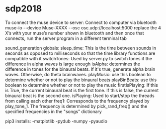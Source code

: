 # sdp2018

To connect the muse device to server:
Connect to computer via bluetooth
muse-io --device Muse-XXXX --osc osc.udp://localhost:5000
replace the 4 X’s with your muse’s number shown in bluetooth
and then once that connects, run the server program in a different terminal tab

sound_generation globals:
sleep_time: This is the time between sounds in seconds as opposed to milliseconds so that the time library functions are compatible with it
switchTones: Used by server.py to switch tones if the difference in alpha waves is large enough
isAlpha: determines the difference in tones for the binaural beats. If it's true, generate alpha brain waves. Otherwise, do theta brainwaves.
playMusic: use this boolean to determine whether or not to play the binaural beats
playBinBeats: use this boolean to determine whether or not to play the music
firstIsPlaying: If this is True, the current binaural beat is the first tone. If this is false, the current binaural beat is the second one.
isPlaying: Used to start/stop the threads from calling each other
freq1: Corresponds to the frequency played by play_tone_1. The frequency is determined by pick_rand_freq() and the specified frequencies in the "songs" dictionary

pip3 installs:
    -matplotlib
    -pydub
    -numpy
    -pyaudio
